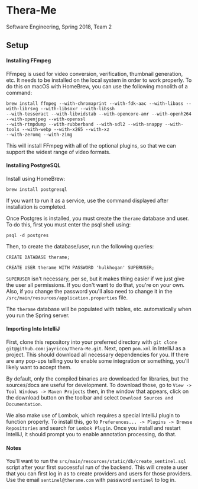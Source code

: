 # Thera-Me
Software Engineering, Spring 2018, Team 2

## Setup

#### Installing FFmpeg

FFmpeg is used for video conversion, verification, thumbnail generation, etc. It needs to be installed on the local 
system in order to work properly. To do this on macOS with HomeBrew, you can use the following monolith of a command:

    brew install ffmpeg --with-chromaprint --with-fdk-aac --with-libass --with-librsvg --with-libsoxr --with-libssh 
    --with-tesseract --with-libvidstab --with-opencore-amr --with-openh264 --with-openjpeg --with-openssl 
    --with-rtmpdump --with-rubberband --with-sdl2 --with-snappy --with-tools --with-webp --with-x265 --with-xz 
    --with-zeromq --with-zimg

This will install FFmpeg with all of the optional plugins, so that we can support the widest range of video formats.

#### Installing PostgreSQL

Install using HomeBrew:

    brew install postgresql
    
If you want to run it as a service, use the command displayed after installation is completed.

Once Postgres is installed, you must create the `therame` database and user. To do this, first you must enter the psql
shell using:

    psql -d postgres

Then, to create the database/user, run the following queries:

    CREATE DATABASE therame;
    
    CREATE USER therame WITH PASSWORD 'hulkhogan' SUPERUSER;
    
`SUPERUSER` isn't necessary, per se, but it makes thing easier if we just give the user all permissions. If you don't
want to do that, you're on your own. Also, if you change the password you'll also need to change it in the 
`/src/main/resources/application.properties` file.

The `therame` database will be populated with tables, etc. automatically when you run the Spring server.

#### Importing Into IntelliJ

First, clone this repository into your preferred directory with `git clone git@github.com:jayricco/Thera-Me.git`. Next,
open `pom.xml` in IntelliJ as a project. This should download all necessary dependencies for you. If there are any
pop-ups telling you to enable some integration or something, you'll likely want to accept them.

By default, only the compiled binaries are downloaded for libraries, but the sources/docs are useful for development. To
download those, go to `View -> Tool Windows -> Maven Projects` then, in the window that appears, click on the download
button on the toolbar and select `Download Sources and Documentation`.

We also make use of Lombok, which requires a special IntelliJ plugin to function properly. To install this, go to 
`Preferences... -> Plugins -> Browse Repositories` and search for `Lombok Plugin`. Once you install and restart
IntelliJ, it should prompt you to enable annotation processing, do that.

#### Notes

You'll want to run the `src/main/resources/static/db/create_sentinel.sql` script after your first successful run of the 
backend. This will create a user that you can first log in as to create providers and users for those providers. Use the 
email `sentinel@therame.com` with password `sentinel` to log in.